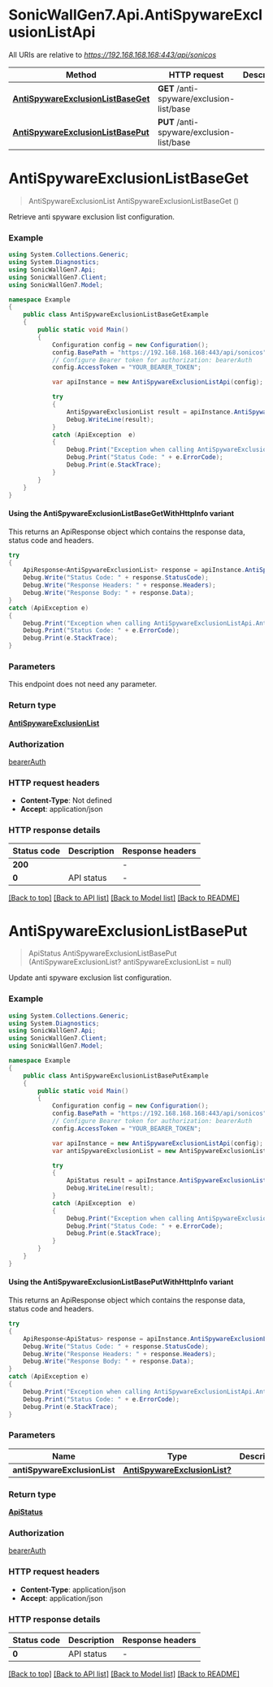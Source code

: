 # SonicWallGen7.Api.AntiSpywareExclusionListApi

All URIs are relative to *https://192.168.168.168:443/api/sonicos*

| Method | HTTP request | Description |
|--------|--------------|-------------|
| [**AntiSpywareExclusionListBaseGet**](AntiSpywareExclusionListApi.md#antispywareexclusionlistbaseget) | **GET** /anti-spyware/exclusion-list/base |  |
| [**AntiSpywareExclusionListBasePut**](AntiSpywareExclusionListApi.md#antispywareexclusionlistbaseput) | **PUT** /anti-spyware/exclusion-list/base |  |

<a id="antispywareexclusionlistbaseget"></a>
# **AntiSpywareExclusionListBaseGet**
> AntiSpywareExclusionList AntiSpywareExclusionListBaseGet ()



Retrieve anti spyware exclusion list configuration.

### Example
```csharp
using System.Collections.Generic;
using System.Diagnostics;
using SonicWallGen7.Api;
using SonicWallGen7.Client;
using SonicWallGen7.Model;

namespace Example
{
    public class AntiSpywareExclusionListBaseGetExample
    {
        public static void Main()
        {
            Configuration config = new Configuration();
            config.BasePath = "https://192.168.168.168:443/api/sonicos";
            // Configure Bearer token for authorization: bearerAuth
            config.AccessToken = "YOUR_BEARER_TOKEN";

            var apiInstance = new AntiSpywareExclusionListApi(config);

            try
            {
                AntiSpywareExclusionList result = apiInstance.AntiSpywareExclusionListBaseGet();
                Debug.WriteLine(result);
            }
            catch (ApiException  e)
            {
                Debug.Print("Exception when calling AntiSpywareExclusionListApi.AntiSpywareExclusionListBaseGet: " + e.Message);
                Debug.Print("Status Code: " + e.ErrorCode);
                Debug.Print(e.StackTrace);
            }
        }
    }
}
```

#### Using the AntiSpywareExclusionListBaseGetWithHttpInfo variant
This returns an ApiResponse object which contains the response data, status code and headers.

```csharp
try
{
    ApiResponse<AntiSpywareExclusionList> response = apiInstance.AntiSpywareExclusionListBaseGetWithHttpInfo();
    Debug.Write("Status Code: " + response.StatusCode);
    Debug.Write("Response Headers: " + response.Headers);
    Debug.Write("Response Body: " + response.Data);
}
catch (ApiException e)
{
    Debug.Print("Exception when calling AntiSpywareExclusionListApi.AntiSpywareExclusionListBaseGetWithHttpInfo: " + e.Message);
    Debug.Print("Status Code: " + e.ErrorCode);
    Debug.Print(e.StackTrace);
}
```

### Parameters
This endpoint does not need any parameter.
### Return type

[**AntiSpywareExclusionList**](AntiSpywareExclusionList.md)

### Authorization

[bearerAuth](../README.md#bearerAuth)

### HTTP request headers

 - **Content-Type**: Not defined
 - **Accept**: application/json


### HTTP response details
| Status code | Description | Response headers |
|-------------|-------------|------------------|
| **200** |  |  -  |
| **0** | API status |  -  |

[[Back to top]](#) [[Back to API list]](../README.md#documentation-for-api-endpoints) [[Back to Model list]](../README.md#documentation-for-models) [[Back to README]](../README.md)

<a id="antispywareexclusionlistbaseput"></a>
# **AntiSpywareExclusionListBasePut**
> ApiStatus AntiSpywareExclusionListBasePut (AntiSpywareExclusionList? antiSpywareExclusionList = null)



Update anti spyware exclusion list configuration.

### Example
```csharp
using System.Collections.Generic;
using System.Diagnostics;
using SonicWallGen7.Api;
using SonicWallGen7.Client;
using SonicWallGen7.Model;

namespace Example
{
    public class AntiSpywareExclusionListBasePutExample
    {
        public static void Main()
        {
            Configuration config = new Configuration();
            config.BasePath = "https://192.168.168.168:443/api/sonicos";
            // Configure Bearer token for authorization: bearerAuth
            config.AccessToken = "YOUR_BEARER_TOKEN";

            var apiInstance = new AntiSpywareExclusionListApi(config);
            var antiSpywareExclusionList = new AntiSpywareExclusionList?(); // AntiSpywareExclusionList? |  (optional) 

            try
            {
                ApiStatus result = apiInstance.AntiSpywareExclusionListBasePut(antiSpywareExclusionList);
                Debug.WriteLine(result);
            }
            catch (ApiException  e)
            {
                Debug.Print("Exception when calling AntiSpywareExclusionListApi.AntiSpywareExclusionListBasePut: " + e.Message);
                Debug.Print("Status Code: " + e.ErrorCode);
                Debug.Print(e.StackTrace);
            }
        }
    }
}
```

#### Using the AntiSpywareExclusionListBasePutWithHttpInfo variant
This returns an ApiResponse object which contains the response data, status code and headers.

```csharp
try
{
    ApiResponse<ApiStatus> response = apiInstance.AntiSpywareExclusionListBasePutWithHttpInfo(antiSpywareExclusionList);
    Debug.Write("Status Code: " + response.StatusCode);
    Debug.Write("Response Headers: " + response.Headers);
    Debug.Write("Response Body: " + response.Data);
}
catch (ApiException e)
{
    Debug.Print("Exception when calling AntiSpywareExclusionListApi.AntiSpywareExclusionListBasePutWithHttpInfo: " + e.Message);
    Debug.Print("Status Code: " + e.ErrorCode);
    Debug.Print(e.StackTrace);
}
```

### Parameters

| Name | Type | Description | Notes |
|------|------|-------------|-------|
| **antiSpywareExclusionList** | [**AntiSpywareExclusionList?**](AntiSpywareExclusionList?.md) |  | [optional]  |

### Return type

[**ApiStatus**](ApiStatus.md)

### Authorization

[bearerAuth](../README.md#bearerAuth)

### HTTP request headers

 - **Content-Type**: application/json
 - **Accept**: application/json


### HTTP response details
| Status code | Description | Response headers |
|-------------|-------------|------------------|
| **0** | API status |  -  |

[[Back to top]](#) [[Back to API list]](../README.md#documentation-for-api-endpoints) [[Back to Model list]](../README.md#documentation-for-models) [[Back to README]](../README.md)

